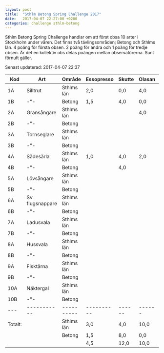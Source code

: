 ```yaml
---
layout: post
title:  "Sthlm Betong Spring Challenge 2017"
date:   2017-04-07 22:27:00 +0200
categories: challenge sthlm-betong
---
```


Sthlm Betong Spring Challenge handlar om att först obsa 10 arter i Stockholm under våren. Det finns två tävlingsområden; Betong och Sthlms län. 4 poäng för första obsen. 2 poäng för andra och 1 poäng för tredje obsen. Är det en kollektiv obs delas poängen mellan observatörerna. Sunt förnuft gäller.

Senast updaterad: 2017-04-07 22:37

| Kod | Art         | Område     | Essopresso | Skutte | Olasan | Pacoispaco |
| --- | ----------- | ---------- | ---------- | ------ | ------ | ---------- |
| 1A  | Silltrut    | Sthlms län | 2,0        | 0,0    | 4,0    | 1,0        |
| 1B  |    -"-      | Betong     | 1,5        | 4,0    | 0,0    | 1,5        |
| 2A  | Gransångare | Sthlms län |            |        | 4,0    |            |
| 2B  |    -"-      | Betong     |            |        |        |            |
| 3A  | Tornseglare | Sthlms län |            |        |        |            |
| 3B  |    -"-      | Betong     |            |        |        |            |
| 4A  | Sädesärla   | Sthlms län | 1,0        | 4,0    | 2,0    | 0,0        |
| 4B  |    -"-      | Betong     |            | 4,0    |        | 2,0        |
| 5A  | Lövsångare  | Sthlms län |            |        |        |            |
| 5B  |    -"-      | Betong     |            |        |        |            |
| 6A  | Sv flugsnappare  | Sthlms län |            |        |        |            |
| 6B  |    -"-           | Betong     |            |        |        |            |
| 7A  | Ladusvala   | Sthlms län |            |        |        |            |
| 7B  |    -"-      | Betong     |            |        |        |            |
| 8A  | Hussvala    | Sthlms län |            |        |        |            |
| 8B  |    -"-      | Betong     |            |        |        |            |
| 9A  | Fisktärna   | Sthlms län |            |        |        |            |
| 9B  |    -"-      | Betong     |            |        |        |            |
| 10A | Näktergal   | Sthlms län |            |        |        |            |
| 10B |    -"-      | Betong     |            |        |        |            |
| --- | ----------- | ---------- | ---------- | ------ | ------ | ---------- |
| Totalt: |         | Sthlms län |  3,0       |  4,0   | 10,0   |  1,0       |
|         |         | Betong     |  1,5       |  8,0   |  0,0   |  3,5       |
|         |         |            |  4,5       | 12,0   | 10,0   |  4,5       |
